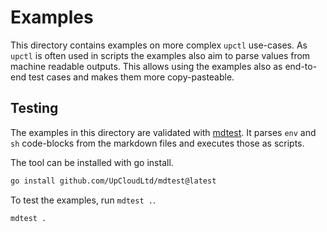 # Examples

This directory contains examples on more complex `upctl` use-cases. As `upctl` is often used in scripts the examples also aim to parse values from machine readable outputs. This allows using the examples also as end-to-end test cases and makes them more copy-pasteable.

## Testing

The examples in this directory are validated with [mdtest](https://github.com/UpCloudLtd/mdtest). It parses `env` and `sh` code-blocks from the markdown files and executes those as scripts.

The tool can be installed with go install.

```sh
go install github.com/UpCloudLtd/mdtest@latest
```

To test the examples, run `mdtest .`.

```sh
mdtest .
```
